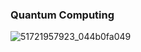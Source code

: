 <h3><b>Quantum Computing</b></h3>

![51721957923_044b0fa049](https://github.com/user-attachments/assets/e8b1ecf2-b400-4a2b-90b2-91bcdc1775f7)
